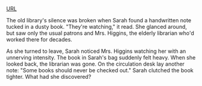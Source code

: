 <a href="https://moodhappy.github.io/moodHappy.gitHub.io-nce/style/Text_Sync.html">URL</a>

<p>The old library's silence was broken when Sarah found a handwritten note tucked in a dusty book. "They're watching," it read. She glanced around, but saw only the usual patrons and Mrs. Higgins, the elderly librarian who'd worked there for decades.</p>

<p>As she turned to leave, Sarah noticed Mrs. Higgins watching her with an unnerving intensity. The book in Sarah's bag suddenly felt heavy. When she looked back, the librarian was gone. On the circulation desk lay another note: "Some books should never be checked out." Sarah clutched the book tighter. What had she discovered?</p>